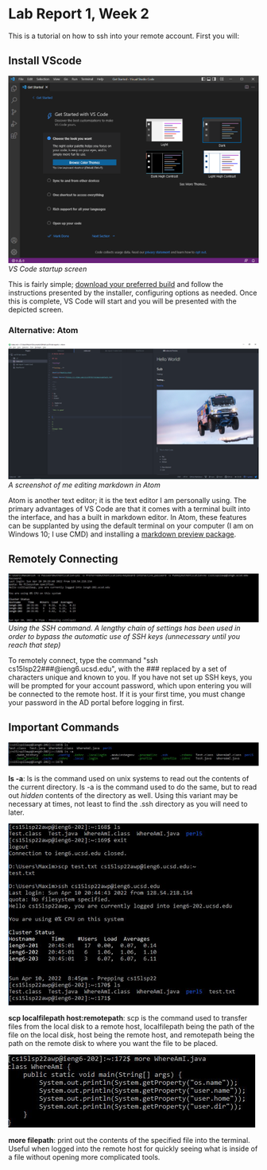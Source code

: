 # Lab Report 1, Week 2


This is a tutorial on how to ssh into your remote account. First you will:
## Install VScode
![VSCode](vscodeboot.PNG)
*VS Code startup screen*

This is fairly simple; [download your preferred build](https://code.visualstudio.com/Download) and follow the instructions presented by the installer, configuring options as needed. Once this is complete, VS Code will start and you will be presented with the depicted screen. 

### Alternative: Atom
![Screenshot](atom.PNG)
*A screenshot of me editing markdown in Atom*

Atom is another text editor; it is the text editor I am personally using. The primary advantages of VS Code are that it comes with a terminal built into the interface, and has a built in markdown editor. In Atom, these features can be supplanted by using the default terminal on your computer (I am on Windows 10; I use CMD) and installing a [markdown preview package](https://atom.io/packages/markdown-preview).

## Remotely Connecting
![Sshing](sshing.JPG)
*Using the SSH command. A lengthy chain of settings has been used in order to bypass the automatic use of SSH keys (unnecessary until you reach that step)*

To remotely connect, type the command "ssh cs15lsp22###@ieng6.ucsd.edu", with the ### replaced by a set of characters unique and known to you. If you have not set up SSH keys, you will be prompted for your account password, which upon entering you will be connected to the remote host. If it is your first time, you must change your password in the AD portal before logging in first.

## Important Commands 
![lsing](lsing.JPG)

**ls -a**: ls is the command used on unix systems to read out the contents of the current directory. ls -a is the command used to do the same, but to read out *hidden* contents of the directory as well. Using this variant may be necessary at times, not least to find the .ssh directory as you will need to later.

![scping](scping.JPG)

**scp localfilepath host:remotepath**: scp is the command used to transfer files from the local disk to a remote host, localfilepath being the path of the file on the local disk, host being the remote host, and remotepath being the path on the remote disk to where you want the file to be placed.

![moreing](moreing.JPG)

**more filepath**: print out the contents of the specified file into the terminal. Useful when logged into the remote host for quickly seeing what is inside of a file without opening more complicated tools.
